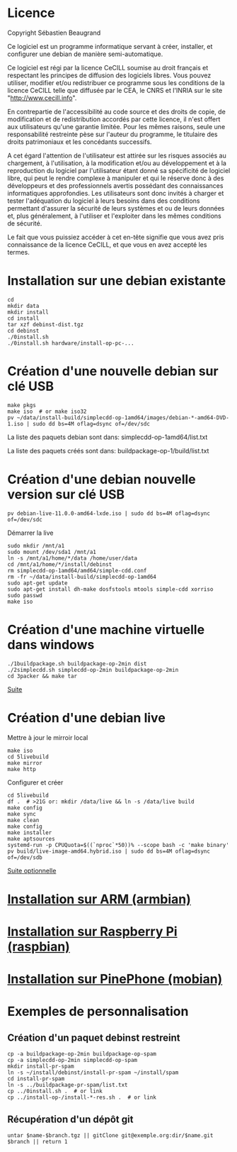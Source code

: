 # Licence

Copyright Sébastien Beaugrand

Ce logiciel est un programme informatique servant à créer, installer, et
configurer une debian de manière semi-automatique.

Ce logiciel est régi par la licence CeCILL soumise au droit français et
respectant les principes de diffusion des logiciels libres. Vous pouvez
utiliser, modifier et/ou redistribuer ce programme sous les conditions
de la licence CeCILL telle que diffusée par le CEA, le CNRS et l'INRIA
sur le site "http://www.cecill.info".

En contrepartie de l'accessibilité au code source et des droits de copie,
de modification et de redistribution accordés par cette licence, il n'est
offert aux utilisateurs qu'une garantie limitée.  Pour les mêmes raisons,
seule une responsabilité restreinte pèse sur l'auteur du programme,  le
titulaire des droits patrimoniaux et les concédants successifs.

A cet égard  l'attention de l'utilisateur est attirée sur les risques
associés au chargement,  à l'utilisation,  à la modification et/ou au
développement et à la reproduction du logiciel par l'utilisateur étant
donné sa spécificité de logiciel libre, qui peut le rendre complexe à
manipuler et qui le réserve donc à des développeurs et des professionnels
avertis possédant  des  connaissances  informatiques approfondies.  Les
utilisateurs sont donc invités à charger  et  tester  l'adéquation  du
logiciel à leurs besoins dans des conditions permettant d'assurer la
sécurité de leurs systèmes et ou de leurs données et, plus généralement,
à l'utiliser et l'exploiter dans les mêmes conditions de sécurité.

Le fait que vous puissiez accéder à cet en-tête signifie que vous avez
pris connaissance de la licence CeCILL, et que vous en avez accepté les
termes.

# Installation sur une debian existante
```
cd
mkdir data
mkdir install
cd install
tar xzf debinst-dist.tgz
cd debinst
./0install.sh
./0install.sh hardware/install-op-pc-...
```

# Création d'une nouvelle debian sur clé USB
```
make pkgs
make iso  # or make iso32
pv ~/data/install-build/simplecdd-op-1amd64/images/debian-*-amd64-DVD-1.iso | sudo dd bs=4M oflag=dsync of=/dev/sdc
```
La liste des paquets debian sont dans: simplecdd-op-1amd64/list.txt

La liste des paquets créés sont dans: buildpackage-op-1/build/list.txt

# Création d'une debian nouvelle version sur clé USB
```
pv debian-live-11.0.0-amd64-lxde.iso | sudo dd bs=4M oflag=dsync of=/dev/sdc
```
Démarrer la live
```
sudo mkdir /mnt/a1
sudo mount /dev/sda1 /mnt/a1
ln -s /mnt/a1/home/*/data /home/user/data
cd /mnt/a1/home/*/install/debinst
rm simplecdd-op-1amd64/amd64/simple-cdd.conf
rm -fr ~/data/install-build/simplecdd-op-1amd64
sudo apt-get update
sudo apt-get install dh-make dosfstools mtools simple-cdd xorriso
sudo passwd
make iso
```

# Création d'une machine virtuelle dans windows
```
./1buildpackage.sh buildpackage-op-2min dist
./2simplecdd.sh simplecdd-op-2min buildpackage-op-2min
cd 3packer && make tar
```
[Suite](3packer/README.md)

# Création d'une debian live
Mettre à jour le mirroir local
```
make iso
cd 5livebuild
make mirror
make http
```
Configurer et créer
```
cd 5livebuild
df .  # >21G or: mkdir /data/live && ln -s /data/live build
make config
make sync
make clean
make config
make installer
make aptsources
systemd-run -p CPUQuota=$((`nproc`*50))% --scope bash -c 'make binary'
pv build/live-image-amd64.hybrid.iso | sudo dd bs=4M oflag=dsync of=/dev/sdb
```
[Suite optionnelle](5livebuild/README.md)

# [Installation sur ARM (armbian)](armbian/README.md)

# [Installation sur Raspberry Pi (raspbian)](rpi/README.md)

# [Installation sur PinePhone (mobian)](mobian/README.md)

# Exemples de personnalisation

## Création d'un paquet debinst restreint
```
cp -a buildpackage-op-2min buildpackage-op-spam
cp -a simplecdd-op-2min simplecdd-op-spam
mkdir install-pr-spam
ln -s ~/install/debinst/install-pr-spam ~/install/spam
cd install-pr-spam
ln -s ../buildpackage-pr-spam/list.txt
cp ../0install.sh .  # or link
cp ../install-op-/install-*-res.sh .  # or link
```

## Récupération d'un dépôt git
```
untar $name-$branch.tgz || gitClone git@exemple.org:dir/$name.git $branch || return 1
```
